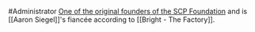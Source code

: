 #Administrator 
[One of the original founders of the SCP Foundation](https://scp-wiki.wikidot.com/document-001-o5) and is [[Aaron Siegel]]'s  fiancée according to [[Bright - The Factory]].
